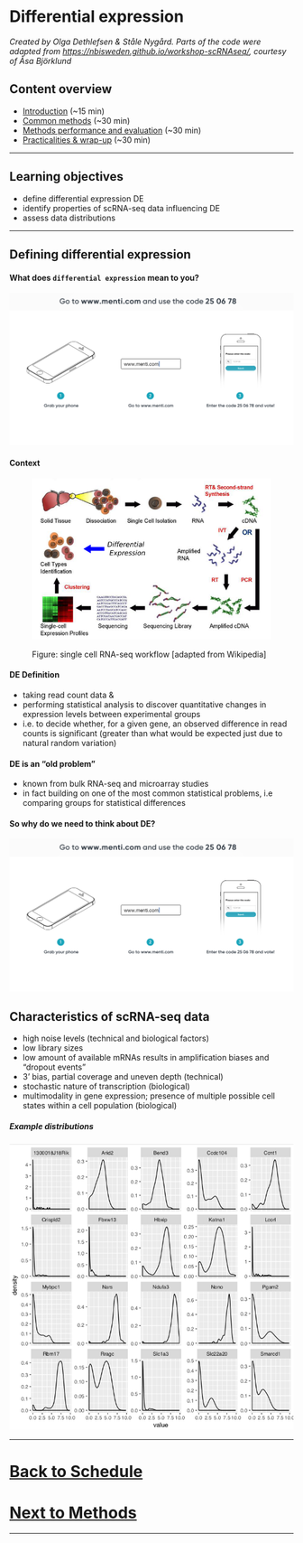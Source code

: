 Differential expression
================

*Created by Olga Dethlefsen & Ståle Nygård. Parts of the code were
adapted from <https://nbisweden.github.io/workshop-scRNAseq/>, courtesy
of Åsa Björklund*

## Content overview

  - [Introduction](session-de.md) (\~15 min)
  - [Common methods](session-de-methods.md) (\~30 min)
  - [Methods performance and
    evaluation](session-de-methods-evaluation.md) (\~30 min)
  - [Practicalities & wrap-up](session-de-wrap-up.md) (\~30 min)

-----

## Learning objectives

  - define differential expression DE
  - identify properties of scRNA-seq data influencing DE
  - assess data distributions

-----

## Defining differential expression

#### What does `differential expression` mean to you?

![menti](session-de-files/images/intro-menti-01.png)

#### Context

<figure>

<img src="session-de-files/images/intro-de-overview-02.png">

<figcaption>

Figure: single cell RNA-seq workflow \[adapted from Wikipedia\]

</figcaption>

</figure>

#### DE Definition

  - taking read count data &
  - performing statistical analysis to discover quantitative changes in
    expression levels between experimental groups
  - i.e. to decide whether, for a given gene, an observed difference in
    read counts is significant (greater than what would be expected just
    due to natural random variation)

#### DE is an “old problem”

  - known from bulk RNA-seq and microarray studies
  - in fact building on one of the most common statistical problems, i.e
    comparing groups for statistical differences

#### So why do we need to think about DE?

![menti](session-de-files/images/intro-menti-01.png)

## Characteristics of scRNA-seq data

  - high noise levels (technical and biological factors)
  - low library sizes
  - low amount of available mRNAs results in amplification biases and
    “dropout events”
  - 3’ bias, partial coverage and uneven depth (technical)
  - stochastic nature of transcription (biological)
  - multimodality in gene expression; presence of multiple possible cell
    states within a cell population
(biological)

##### Example distributions

![menti](session-de-files/images/intro-distributions.png)

<!-- ## Live-coding -->

<!-- _Idea: add a small example of looking at the data, distributions, number of zeros, boxplots comparisons of selected genes_ -->

-----

# [Back to Schedule](../schedule.md)

# [Next to Methods](session-de-methods.html)

-----
